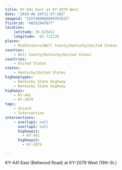 ```yaml
---
title: KY-441 East at KY-2079 West
date: "2019-06-24T11:57:10Z"
imageid: "5157404804049763523"
flickrid: "48352947677"
location:
    latitude: 36.623412
    longitude: -83.712126
places:
    - Middlesboro|Bell County|Kentucky|United States
counties:
    - Bell County|Kentucky|United States
countries:
    - United States
states:
    - Kentucky|United States
highwaytypes:
    - Kentucky State Highway
    - Kentucky State Highway
highways:
    - KY-441
    - KY-2079
tags:
    - Shield
    - Intersection
intersections:
    - overlap1: null
      overlap2: null
      highways1:
        - KY-441
      highways2:
        - KY-2079

---
```

KY-441 East (Bellwood Road) at KY-2079 West (19th St.)